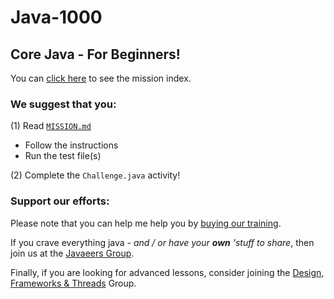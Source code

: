 # Java-1000
## Core Java - For Beginners!
You can [click here](../../../../MISSIONS.md) to see the mission index.

### We suggest that you: 
(1) Read [`MISSION.md`](MISSION.md)
- Follow the instructions
- Run the test file(s)

(2) Complete the `Challenge.java` activity!

### Support our efforts:
Please note that you can help me help you by [buying our training](https://www.udemy.com/course/how-to-java).

If you crave everything java - _and / or have your **own** 'stuff to share_, then join us at the [Javaeers Group](https://www.facebook.com/JavaVideos9000/).

Finally, if you are looking for advanced lessons, consider joining the [Design, Frameworks & Threads](https://www.facebook.com/Java-Design-Frameworks-Thread-Video-Training-670850766419490) Group.
